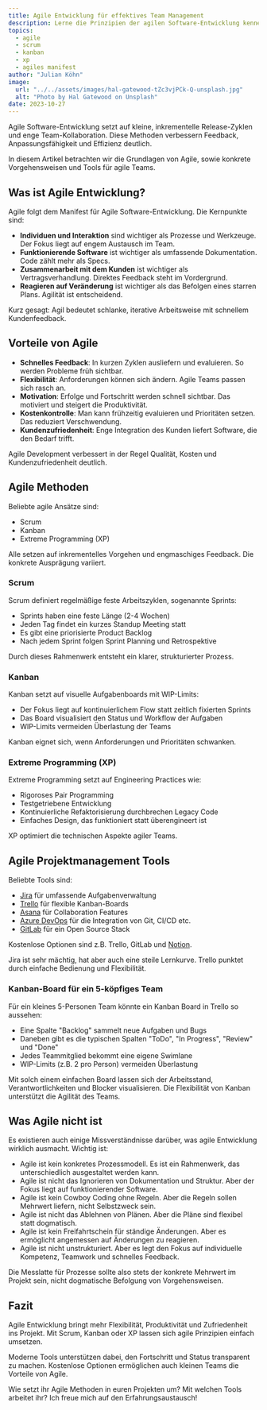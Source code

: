 ```yaml
---
title: Agile Entwicklung für effektives Team Management
description: Lerne die Prinzipien der agilen Software-Entwicklung kennen und wie sich diese in der Praxis umsetzen lassen.
topics:
  - agile
  - scrum
  - kanban 
  - xp
  - agiles manifest
author: "Julian Köhn"
image:
  url: "../../assets/images/hal-gatewood-tZc3vjPCk-Q-unsplash.jpg"
  alt: "Photo by Hal Gatewood on Unsplash"
date: 2023-10-27
---
```


Agile Software-Entwicklung setzt auf kleine, inkrementelle Release-Zyklen und enge Team-Kollaboration. Diese Methoden verbessern Feedback, Anpassungsfähigkeit und Effizienz deutlich.

In diesem Artikel betrachten wir die Grundlagen von Agile, sowie konkrete Vorgehensweisen und Tools für agile Teams.

## Was ist Agile Entwicklung?

Agile folgt dem Manifest für Agile Software-Entwicklung. Die Kernpunkte sind:

- **Individuen und Interaktion** sind wichtiger als Prozesse und Werkzeuge. Der Fokus liegt auf engem Austausch im Team.
- **Funktionierende Software** ist wichtiger als umfassende Dokumentation. Code zählt mehr als Specs.
- **Zusammenarbeit mit dem Kunden** ist wichtiger als Vertragsverhandlung. Direktes Feedback steht im Vordergrund.
- **Reagieren auf Veränderung** ist wichtiger als das Befolgen eines starren Plans. Agilität ist entscheidend.

Kurz gesagt: Agil bedeutet schlanke, iterative Arbeitsweise mit schnellem Kundenfeedback. 

## Vorteile von Agile

- **Schnelles Feedback**: In kurzen Zyklen ausliefern und evaluieren. So werden Probleme früh sichtbar.
- **Flexibilität**: Anforderungen können sich ändern. Agile Teams passen sich rasch an.  
- **Motivation**: Erfolge und Fortschritt werden schnell sichtbar. Das motiviert und steigert die Produktivität.
- **Kostenkontrolle**: Man kann frühzeitig evaluieren und Prioritäten setzen. Das reduziert Verschwendung.
- **Kundenzufriedenheit**: Enge Integration des Kunden liefert Software, die den Bedarf trifft.

Agile Development verbessert in der Regel Qualität, Kosten und Kundenzufriedenheit deutlich.

## Agile Methoden 

Beliebte agile Ansätze sind:

- Scrum
- Kanban
- Extreme Programming (XP)  

Alle setzen auf inkrementelles Vorgehen und engmaschiges Feedback. Die konkrete Ausprägung variiert.

### Scrum

Scrum definiert regelmäßige feste Arbeitszyklen, sogenannte Sprints:
 
- Sprints haben eine feste Länge (2-4 Wochen)
- Jeden Tag findet ein kurzes Standup Meeting statt
- Es gibt eine priorisierte Product Backlog  
- Nach jedem Sprint folgen Sprint Planning und Retrospektive

Durch dieses Rahmenwerk entsteht ein klarer, strukturierter Prozess.

### Kanban

Kanban setzt auf visuelle Aufgabenboards mit WIP-Limits:

- Der Fokus liegt auf kontinuierlichem Flow statt zeitlich fixierten Sprints  
- Das Board visualisiert den Status und Workflow der Aufgaben
- WIP-Limits vermeiden Überlastung der Teams

Kanban eignet sich, wenn Anforderungen und Prioritäten schwanken.

### Extreme Programming (XP)

Extreme Programming setzt auf Engineering Practices wie:
 
- Rigoroses Pair Programming
- Testgetriebene Entwicklung
- Kontinuierliche Refaktorisierung durchbrechen Legacy Code 
- Einfaches Design, das funktioniert statt überengineert ist

XP optimiert die technischen Aspekte agiler Teams. 

## Agile Projektmanagement Tools

Beliebte Tools sind:
 
- [Jira](https://www.atlassian.com/de/software/jira) für umfassende Aufgabenverwaltung
- [Trello](https://trello.com/de) für flexible Kanban-Boards  
- [Asana](https://asana.com/de) für Collaboration Features
- [Azure DevOps](https://azure.microsoft.com/de-de/products/devops) für die Integration von Git, CI/CD etc.
- [GitLab](https://about.gitlab.com/) für ein Open Source Stack

Kostenlose Optionen sind z.B. Trello, GitLab und [Notion](https://www.notion.so/).

Jira ist sehr mächtig, hat aber auch eine steile Lernkurve. Trello punktet durch einfache Bedienung und Flexibilität.

### Kanban-Board für ein 5-köpfiges Team

Für ein kleines 5-Personen Team könnte ein Kanban Board in Trello so aussehen:

- Eine Spalte "Backlog" sammelt neue Aufgaben und Bugs  
- Daneben gibt es die typischen Spalten "ToDo", "In Progress", "Review" und "Done"
- Jedes Teammitglied bekommt eine eigene Swimlane
- WIP-Limits (z.B. 2 pro Person) vermeiden Überlastung

Mit solch einem einfachen Board lassen sich der Arbeitsstand, Verantwortlichkeiten und Blocker visualisieren. Die Flexibilität von Kanban unterstützt die Agilität des Teams.

## Was Agile nicht ist

Es existieren auch einige Missverständnisse darüber, was agile Entwicklung wirklich ausmacht. Wichtig ist:

- Agile ist kein konkretes Prozessmodell. Es ist ein Rahmenwerk, das unterschiedlich ausgestaltet werden kann.
- Agile ist nicht das Ignorieren von Dokumentation und Struktur. Aber der Fokus liegt auf funktionierender Software.
- Agile ist kein Cowboy Coding ohne Regeln. Aber die Regeln sollen Mehrwert liefern, nicht Selbstzweck sein.
- Agile ist nicht das Ablehnen von Plänen. Aber die Pläne sind flexibel statt dogmatisch.
- Agile ist kein Freifahrtschein für ständige Änderungen. Aber es ermöglicht angemessen auf Änderungen zu reagieren. 
- Agile ist nicht unstrukturiert. Aber es legt den Fokus auf individuelle Kompetenz, Teamwork und schnelles Feedback.

Die Messlatte für Prozesse sollte also stets der konkrete Mehrwert im Projekt sein, nicht dogmatische Befolgung von Vorgehensweisen. 

## Fazit

Agile Entwicklung bringt mehr Flexibilität, Produktivität und Zufriedenheit ins Projekt. Mit Scrum, Kanban oder XP lassen sich agile Prinzipien einfach umsetzen.

Moderne Tools unterstützen dabei, den Fortschritt und Status transparent zu machen. Kostenlose Optionen ermöglichen auch kleinen Teams die Vorteile von Agile.

Wie setzt ihr Agile Methoden in euren Projekten um? Mit welchen Tools arbeitet ihr? Ich freue mich auf den Erfahrungsaustausch!